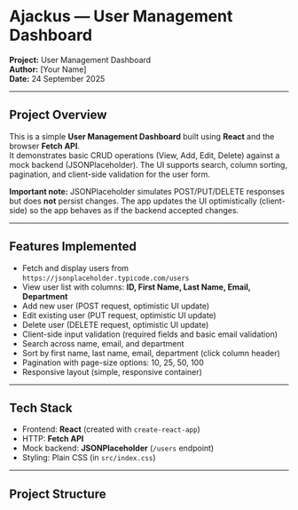 # Ajackus — User Management Dashboard

**Project:** User Management Dashboard  
**Author:** [Your Name]  
**Date:** 24 September 2025

---

## Project Overview

This is a simple **User Management Dashboard** built using **React** and the browser **Fetch API**.  
It demonstrates basic CRUD operations (View, Add, Edit, Delete) against a mock backend (JSONPlaceholder). The UI supports search, column sorting, pagination, and client-side validation for the user form.

**Important note:** JSONPlaceholder simulates POST/PUT/DELETE responses but does **not** persist changes. The app updates the UI optimistically (client-side) so the app behaves as if the backend accepted changes.

---

## Features Implemented

- Fetch and display users from `https://jsonplaceholder.typicode.com/users`
- View user list with columns: **ID, First Name, Last Name, Email, Department**
- Add new user (POST request, optimistic UI update)
- Edit existing user (PUT request, optimistic UI update)
- Delete user (DELETE request, optimistic UI update)
- Client-side input validation (required fields and basic email validation)
- Search across name, email, and department
- Sort by first name, last name, email, department (click column header)
- Pagination with page-size options: 10, 25, 50, 100
- Responsive layout (simple, responsive container)

---

## Tech Stack

- Frontend: **React** (created with `create-react-app`)
- HTTP: **Fetch API**
- Mock backend: **JSONPlaceholder** (`/users` endpoint)
- Styling: Plain CSS (in `src/index.css`)

---

## Project Structure

